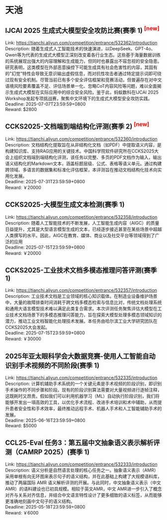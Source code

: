 # 天池



## IJCAI 2025 生成式大模型安全攻防比赛(赛季 1) <sup style="color:red">[new]<sup>  

Link: https://tianchi.aliyun.com/competition/entrance/532362/introduction  
Description: 随着生成式人工智能技术的快速演进，以DeepSeek、GPT-4o、Qwen等为代表的生成式大模型正深刻改变着各行业生态。这些基于海量数据训练的系统展现出强大的内容理解和生成能力，但同时也暴露出不容忽视的安全隐患。研究表明，这类模型在外部恶意操控下可能生成具有社会危害性的内容，其固有的&quot;幻觉&quot;特性会导致无意识输出虚假信息，而对抗性攻击者通过特定提示词即可绕过现有安全机制。尽管当前已有多个安全评估框架和竞赛活动，但普遍存在对中文语境风险要素覆盖不足、评估场景单一化、忽略CoT内容风险等问题，难以全面揭示生成式大模型在实际应用中的综合安全风险。鉴于此，蚂蚁数科在IJCAI 2025 Workshop发起专项挑战赛，聚焦中文环境下的生成式大模型安全攻防实践。  
Deadline: 2025-07-07T23:59:59+0800  
Reward: $2800  


## CCKS2025-文档端到端结构化评测(赛季 2) <sup style="color:red">[new]<sup>  

Link: https://tianchi.aliyun.com/competition/entrance/532360/introduction  
Description: 文档结构化提取旨在从非结构化文档（如PDF）中提取语义内容，是构建知识库、支持RAG应用的关键技术。中国科学院软件研究所在CCKS2025大会上组织文档端到端结构化评测，该任务以完整、多页的PDF文档作为输入，输出语义结构化的Markdown文本，涵盖标题层级、公式、表格等语义单元。通过构建跨领域、多语言的数据集和标准化评估框架，本评测旨在推动文档结构化技术向实用化发展。  
Deadline: 2025-07-31T23:59:59+0800  
Reward: ￥20000  


## CCKS2025-大模型生成文本检测(赛季 1)

Link: https://tianchi.aliyun.com/competition/entrance/532358/introduction  
Description: 随着人工智能技术的不断发展，人工智能生成内容（AIGC）的质量日益提升，尤其是大型语言模型生成的文本，已经逐步接近甚至在某些场景中超越人类撰写的水平。因此，AIGC在教育、媒体、商业以及社交平台等领域得到了广泛的应用  
Deadline: 2025-07-15T23:59:59+0800  
Reward: ￥20000  


## CCKS2025-工业技术文档多模态推理问答评测(赛季 1)

Link: https://tianchi.aliyun.com/competition/entrance/532357/introduction  
Description: 工业技术文档是工业领域的核心知识载体。在制造业设备维护场景中，大量的故障排查时间消耗于跨文档多模态检索与信息比对，传统文档处理系统和通用大语言模型技术难以满足此类复合需求。本次评测任务聚焦评估大模型在工业技术文档场景下的多模态推理问答能力，旨在探索大模型处理多模态领域知识的潜力，推动工业文档智能化处理技术发展。本任务由哈尔滨工业大学研究团队在CCKS2025大会发起。  
Deadline: 2025-07-15T23:59:59+0800  
Reward: ￥30000  


## 2025年亚太眼科学会大数据竞赛-使用人工智能自动识别手术视频的不同阶段(赛季 1)

Link: https://tianchi.aliyun.com/competition/entrance/532335/introduction  
Description: 计算机辅助手术系统的一个关键元素是手术视频的阶段识别，即识别手术操作的不同步骤和阶段。现有的阶段识别算法需要对大量视频进行逐帧注释，这既耗时又昂贵。假如我们可以利用机器学习（ML）自动执行阶段识别，我们将能够开发出一項高效的工具，以优化手术流程、改进手术培训和术中辅助，从而提升患者安全性和手术效率，最终推动远程手术、机器人手术和人工智能辅助手术的发展。  
Deadline: 2025-06-16T23:59:59+0800  
Reward: $5000  


## CCL25-Eval 任务3：第五届中文抽象语义表示解析评测（CAMRP 2025）(赛季 1)

Link: https://tianchi.aliyun.com/competition/entrance/532333/introduction  
Description: 语义分析是自然语言处理的核心任务之一。抽象语义表示（AMR）采用单根有向无环图来表示句子的语义结构，并在此基础上构建了大规模语料库，推动了两届国际 AMR 语义解析评测的开展。与此同时，中文抽象语义表示（中文AMR）的语料建设也已初具规模。相较于英文AMR，中文 AMR进一步引入了概念对齐与关系对齐信息，并结合中文语言特性设计了更多细致的语义标签，从而能够更准确地刻画中文句子的语义结构。  
Deadline: 2025-05-18T23:59:59+0800  
Reward: ￥6000  

